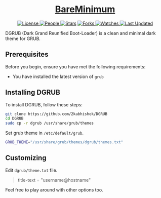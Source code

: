 <div align = "center">

<h1><a href="https://2kabhishek.github.io/DGRUB">BareMinimum</a></h1>

<a href="https://github.com/2KAbhishek/DGRUB/blob/main/LICENSE">
<img alt="License" src="https://img.shields.io/github/license/2kabhishek/DGRUB?style=flat&color=eee&label="> </a>

<a href="https://github.com/2KAbhishek/DGRUB/graphs/contributors">
<img alt="People" src="https://img.shields.io/github/contributors/2kabhishek/DGRUB?style=flat&color=ffaaf2&label=People"> </a>

<a href="https://github.com/2KAbhishek/DGRUB/stargazers">
<img alt="Stars" src="https://img.shields.io/github/stars/2kabhishek/DGRUB?style=flat&color=98c379&label=Stars"></a>

<a href="https://github.com/2KAbhishek/DGRUB/network/members">
<img alt="Forks" src="https://img.shields.io/github/forks/2kabhishek/DGRUB?style=flat&color=66a8e0&label=Forks"> </a>

<a href="https://github.com/2KAbhishek/DGRUB/watchers">
<img alt="Watches" src="https://img.shields.io/github/watchers/2kabhishek/DGRUB?style=flat&color=f5d08b&label=Watches"> </a>

<a href="https://github.com/2KAbhishek/DGRUB/pulse">
<img alt="Last Updated" src="https://img.shields.io/github/last-commit/2kabhishek/DGRUB?style=flat&color=e06c75&label="> </a>

</div>

DGRUB (Dark Grand Reunified Boot-Loader) is a clean and minimal dark theme for GRUB.

## Prerequisites

Before you begin, ensure you have met the following requirements:

- You have installed the latest version of `grub`

## Installing DGRUB

To install DGRUB, follow these steps:

```bash
git clone https://github.com/2kabhishek/DGRUB
cd DGRUB
sudo cp -r dgrub /usr/share/grub/themes
```

Set grub theme in `/etc/default/grub`.

```bash
GRUB_THEME="/usr/share/grub/themes/dgrub/themes.txt"
```

## Customizing

Edit `dgrub/theme.txt` file.

> title-text = "username@hostname"

Feel free to play around with other options too.
